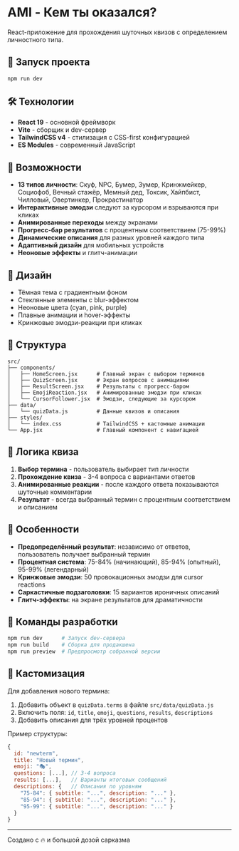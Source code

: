 # AMI - Кем ты оказался?

React-приложение для прохождения шуточных квизов с определением личностного типа.

## 🚀 Запуск проекта

```bash
npm run dev
```

## 🛠️ Технологии

- **React 19** - основной фреймворк
- **Vite** - сборщик и dev-сервер  
- **TailwindCSS v4** - стилизация с CSS-first конфигурацией
- **ES Modules** - современный JavaScript

## 📱 Возможности

- **13 типов личности**: Скуф, NPC, Бумер, Зумер, Кринжмейкер, Социофоб, Вечный стажёр, Мемный дед, Токсик, Хайпбист, Чилловый, Овертинкер, Прокрастинатор
- **Интерактивные эмодзи** следуют за курсором и взрываются при кликах
- **Анимированные переходы** между экранами
- **Прогресс-бар результатов** с процентным соответствием (75-99%)
- **Динамические описания** для разных уровней каждого типа
- **Адаптивный дизайн** для мобильных устройств
- **Неоновые эффекты** и глитч-анимации

## 🎨 Дизайн

- Тёмная тема с градиентным фоном
- Стеклянные элементы с blur-эффектом
- Неоновые цвета (cyan, pink, purple)
- Плавные анимации и hover-эффекты
- Кринжовые эмодзи-реакции при кликах

## 📂 Структура

```
src/
├── components/
│   ├── HomeScreen.jsx      # Главный экран с выбором терминов
│   ├── QuizScreen.jsx      # Экран вопросов с анимациями
│   ├── ResultScreen.jsx    # Результаты с прогресс-баром
│   ├── EmojiReaction.jsx   # Анимированные эмодзи при кликах
│   └── CursorFollower.jsx  # Эмодзи, следующие за курсором
├── data/
│   └── quizData.js         # Данные квизов и описания
├── styles/
│   └── index.css           # TailwindCSS + кастомные анимации
└── App.jsx                 # Главный компонент с навигацией
```

## 🎯 Логика квиза

1. **Выбор термина** - пользователь выбирает тип личности
2. **Прохождение квиза** - 3-4 вопроса с вариантами ответов
3. **Анимированные реакции** - после каждого ответа показываются шуточные комментарии
4. **Результат** - всегда выбранный термин с процентным соответствием и описанием

## 🎪 Особенности

- **Предопределённый результат**: независимо от ответов, пользователь получает выбранный термин
- **Процентная система**: 75-84% (начинающий), 85-94% (опытный), 95-99% (легендарный)
- **Кринжовые эмодзи**: 50 провокационных эмодзи для cursor reactions
- **Саркастичные подзаголовки**: 15 вариантов ироничных описаний
- **Глитч-эффекты**: на экране результатов для драматичности

## 🔧 Команды разработки

```bash
npm run dev      # Запуск dev-сервера
npm run build    # Сборка для продакшена
npm run preview  # Предпросмотр собранной версии
```

## 🎨 Кастомизация

Для добавления нового термина:

1. Добавить объект в `quizData.terms` в файле `src/data/quizData.js`
2. Включить поля: `id`, `title`, `emoji`, `questions`, `results`, `descriptions`
3. Добавить описания для трёх уровней процентов

Пример структуры:
```javascript
{
  id: "newterm",
  title: "Новый термин",
  emoji: "🎭",
  questions: [...], // 3-4 вопроса
  results: [...],   // Варианты итоговых сообщений
  descriptions: {   // Описания по уровням
    "75-84": { subtitle: "...", description: "..." },
    "85-94": { subtitle: "...", description: "..." },
    "95-99": { subtitle: "...", description: "..." }
  }
}
```

---

Создано с 🔥 и большой дозой сарказма